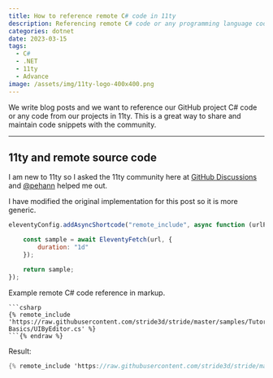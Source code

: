 ```yaml
---
title: How to reference remote C# code in 11ty
description: Referencing remote C# code or any programming language code in 11ty
categories: dotnet
date: 2023-03-15
tags:
  - C# 
  - .NET
  - 11ty
  - Advance
image: /assets/img/11ty-logo-400x400.png
---
```


We write blog posts and we want to reference our GitHub project C# code or any code from our projects in 11ty. This is a great way to share and maintain code snippets with the community.

---

## 11ty and remote source code

I am new to 11ty so I asked the 11ty community here at [GitHub Discussions](https://github.com/11ty/eleventy/discussions/2862) and [@pehann](https://github.com/pdehaan) helped me out.

I have modified the original implementation for this post so it is more generic.

```javascript
eleventyConfig.addAsyncShortcode("remote_include", async function (urlPath) {

    const sample = await EleventyFetch(url, {
        duration: "1d"
    });

    return sample;
});
```
Example remote C# code reference in markup.

````liquid{% raw %}
```csharp
{% remote_include 'https://raw.githubusercontent.com/stride3d/stride/master/samples/Tutorials/CSharpIntermediate/CSharpIntermediate/CSharpIntermediate.Game/01_UI-Basics/UIByEditor.cs' %}
```{% endraw %}
````
Result:

```csharp
{% remote_include 'https://raw.githubusercontent.com/stride3d/stride/master/samples/Tutorials/CSharpIntermediate/CSharpIntermediate/CSharpIntermediate.Game/01_UI-Basics/UIByEditor.cs' %}
```
